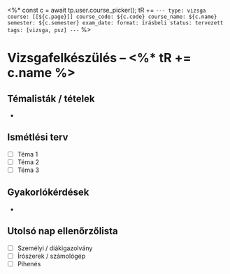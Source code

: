 <%*
const c = await tp.user.course_picker();
tR += `---
type: vizsga
course: [[${c.page}]]
course_code: ${c.code}
course_name: ${c.name}
semester: ${c.semester}
exam_date:
format: írásbeli
status: tervezett
tags: [vizsga, psz]
---`
%>

# Vizsgafelkészülés – <%* tR += c.name %>

## Témalisták / tételek
- 

## Ismétlési terv
- [ ] Téma 1
- [ ] Téma 2
- [ ] Téma 3

## Gyakorlókérdések
- 

## Utolsó nap ellenőrzőlista
- [ ] Személyi / diákigazolvány
- [ ] Írószerek / számológép
- [ ] Pihenés

